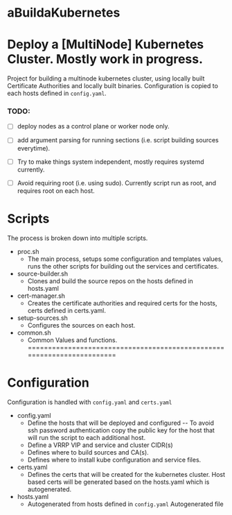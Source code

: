 # aBuildaKubernetes
Deploy a [MultiNode] Kubernetes Cluster. Mostly work in progress.
=======================================================================
   Project for building a multinode kubernetes cluster, using locally built Certificate Authorities and locally built binaries. Configuration is copied to each hosts defined in `config.yaml`.
### TODO: 
 - [ ] deploy nodes as a control plane or worker node only. 
 - [ ] add argument parsing for running sections (i.e. script building sources everytime).
 - [ ] Try to make things system independent, mostly requires systemd currently.
 - [ ] Avoid requiring root (i.e. using sudo). Currently script run as root, and requires root on each host. 




# Scripts
The process is broken down into multiple scripts.
* proc.sh
  - The main process, setups some configuration and templates values, runs the other scripts for building out the services and certificates. 
* source-builder.sh
  - Clones and build the source repos on the hosts defined in hosts.yaml
* cert-manager.sh
  - Creates the certificate authorities and required certs for the hosts, certs defined in certs.yaml.
* setup-sources.sh
  - Configures the sources on each host. 
* common.sh
  - Common Values and functions.
=======================================================================
# Configuration 
  Configuration is handled with `config.yaml` and `certs.yaml`
* config.yaml
  - Define the hosts that will be deployed and configured
    -- To avoid ssh password authentication copy the public key for the host that will run the script to each additional host.  
  -  Define a VRRP VIP and service and cluster CIDR(s)
  - Defines where to build sources and CA(s).
  - Defines where to install kube configuration and service files. 
* certs.yaml
  - Defines the certs that will be created for the kubernetes cluster. Host based certs will be generated based on the hosts.yaml which is autogenerated. 
* hosts.yaml
  - Autogenerated from hosts defined in `config.yaml`
Autogenerated file

